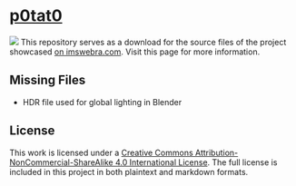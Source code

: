 # [p0tat0](http://www.imswebra.com/projects/p0tat0/)
![](p0tat0.png)
This repository serves as a download for the source files of the project showcased [on imswebra.com](http://www.imswebra.com/projects/p0tat0/). Visit this page for more information.

## Missing Files
- HDR file used for global lighting in Blender

## License
This work is licensed under a [Creative Commons Attribution-NonCommercial-ShareAlike 4.0 International License](https://creativecommons.org/licenses/by-nc-sa/4.0/). The full license is included in this project in both plaintext and markdown formats.
